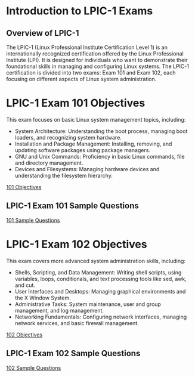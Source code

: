# Introduction to LPIC-1 Exams

## Overview of LPIC-1
The LPIC-1 (Linux Professional Institute Certification Level 1) is an internationally recognized certification offered by the Linux Professional Institute (LPI). It is designed for individuals who want to demonstrate their foundational skills in managing and configuring Linux systems. The LPIC-1 certification is divided into two exams: Exam 101 and Exam 102, each focusing on different aspects of Linux system administration.

# LPIC-1 Exam 101 Objectives

This exam focuses on basic Linux system management topics, including:

- System Architecture: Understanding the boot process, managing boot loaders, and recognizing system hardware.
- Installation and Package Management: Installing, removing, and updating software packages using package managers.
- GNU and Unix Commands: Proficiency in basic Linux commands, file and directory management.
- Devices and Filesystems: Managing hardware devices and understanding the filesystem hierarchy.

[101 Objectives](https://github.com/SamanKhalife/linux-Tutorial/blob/main/Lpic%201/LPIC-1%20Exam%20101%20Objectives.md)


## LPIC-1 Exam 101 Sample Questions 


[101 Sample Questions](https://github.com/SamanKhalife/linux-Tutorial/blob/main/Lpic%201/LPIC-1%20Exam%20101%20(101-500)%20Exam.md)


 

# LPIC-1 Exam 102 Objectives

This exam covers more advanced system administration skills, including:

- Shells, Scripting, and Data Management: Writing shell scripts, using variables, loops, conditionals, and text processing tools like sed, awk, and cut.
- User Interfaces and Desktops: Managing graphical environments and the X Window System.
- Administrative Tasks: System maintenance, user and group management, and log management.
- Networking Fundamentals: Configuring network interfaces, managing network services, and basic firewall management.


[102 Objectives](https://github.com/SamanKhalife/linux-Tutorial/blob/main/Lpic%201/LPIC-1%20Exam%20102%20Objectives.md)


## LPIC-1 Exam 102 Sample Questions 

[102 Sample Questions](https://github.com/SamanKhalife/linux-Tutorial/blob/main/Lpic%201/LPIC-1%20Exam%20102%20(102-500)%20Exam%20.md)
